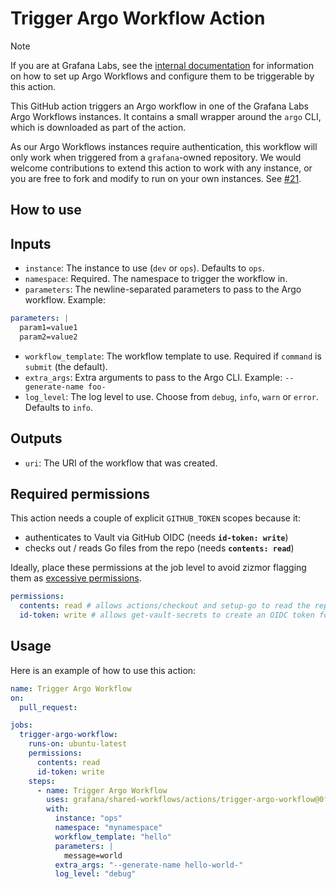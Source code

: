 # Trigger Argo Workflow Action

> [!NOTE]
> If you are at Grafana Labs, see the [internal documentation](https://enghub.grafana-ops.net/docs/default/component/deployment-tools/platform/continuous-delivery/argo-workflows/#triggering-a-workflow-from-github-actions) for information on how to set up Argo Workflows and configure them to be triggerable by this action.

This GitHub action triggers an Argo workflow in one of the Grafana Labs Argo
Workflows instances. It contains a small wrapper around the `argo` CLI, which is
downloaded as part of the action.

As our Argo Workflows instances require authentication, this workflow will only
work when triggered from a `grafana`-owned repository. We would welcome
contributions to extend this action to work with any instance, or you are free
to fork and modify to run on your own instances. See [#21][issue-21].

[issue-21]: https://github.com/grafana/shared-workflows/issues/21

## How to use

## Inputs

- `instance`: The instance to use (`dev` or `ops`). Defaults to `ops`.
- `namespace`: Required. The namespace to trigger the workflow in.
- `parameters`: The newline-separated parameters to pass to the Argo workflow. Example:

```yaml
parameters: |
  param1=value1
  param2=value2
```

- `workflow_template`: The workflow template to use. Required if `command` is `submit` (the default).
- `extra_args`: Extra arguments to pass to the Argo CLI. Example: `--generate-name foo-`
- `log_level`: The log level to use. Choose from `debug`, `info`, `warn` or `error`. Defaults to `info`.

## Outputs

- `uri`: The URI of the workflow that was created.

## Required permissions

This action needs a couple of explicit `GITHUB_TOKEN` scopes because it:

- authenticates to Vault via GitHub OIDC (needs **`id-token: write`**)
- checks out / reads Go files from the repo (needs **`contents: read`**)

Ideally, place these permissions at the job level to avoid zizmor flagging them as [excessive permissions](https://woodruffw.github.io/zizmor/audits/#excessive-permissions).

```yaml
permissions:
  contents: read # allows actions/checkout and setup-go to read the repo
  id-token: write # allows get-vault-secrets to create an OIDC token for Vault
```

## Usage

Here is an example of how to use this action:

<!-- x-release-please-start-version -->

```yaml
name: Trigger Argo Workflow
on:
  pull_request:

jobs:
  trigger-argo-workflow:
    runs-on: ubuntu-latest
    permissions:
      contents: read
      id-token: write
    steps:
      - name: Trigger Argo Workflow
        uses: grafana/shared-workflows/actions/trigger-argo-workflow@0f705663f602e305aa22034489f351dc7022d8ce # trigger-argo-workflow-v1.1.1
        with:
          instance: "ops"
          namespace: "mynamespace"
          workflow_template: "hello"
          parameters: |
            message=world
          extra_args: "--generate-name hello-world-"
          log_level: "debug"
```

<!-- x-release-please-end-version -->
